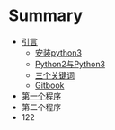 # Summary

* [引言](README.md)
    * [安装python3](安装python3.md)
    * [Python2与Python3](python2与python3.md)
    * [三个关键词](三个关键词.md)
    * [Gitbook](Gitbook.md)
* [第一个程序](第一个程序.md)
* 第二个程序
* 122

